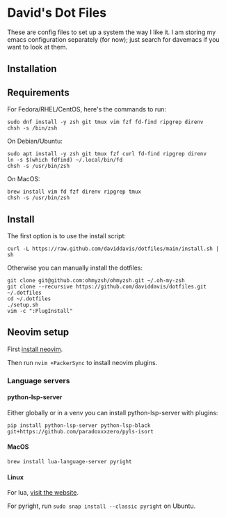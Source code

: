 David's Dot Files
=================

These are config files to set up a system the way I like it. I am storing my emacs configuration
separately (for now); just search for davemacs if you want to look at them.

Installation
-----------

## Requirements

For Fedora/RHEL/CentOS, here's the commands to run:

```
sudo dnf install -y zsh git tmux vim fzf fd-find ripgrep direnv
chsh -s /bin/zsh
```

On Debian/Ubuntu:

```
sudo apt install -y zsh git tmux fzf curl fd-find ripgrep direnv
ln -s $(which fdfind) ~/.local/bin/fd
chsh -s /usr/bin/zsh
```

On MacOS:

```
brew install vim fd fzf direnv ripgrep tmux
chsh -s /usr/bin/zsh
```

## Install

The first option is to use the install script:

    curl -L https://raw.github.com/daviddavis/dotfiles/main/install.sh | sh


Otherwise you can manually install the dotfiles:

    git clone git@github.com:ohmyzsh/ohmyzsh.git ~/.oh-my-zsh
    git clone --recursive https://github.com/daviddavis/dotfiles.git ~/.dotfiles
    cd ~/.dotfiles
    ./setup.sh
    vim -c ":PlugInstall"


## Neovim setup

First [install neovim](https://github.com/neovim/neovim#install-from-package).

Then run `nvim +PackerSync` to install neovim plugins.

### Language servers

#### python-lsp-server

Either globally or in a venv you can install python-lsp-server with plugins:

```
pip install python-lsp-server python-lsp-black git+https://github.com/paradoxxxzero/pyls-isort
```

#### MacOS

```
brew install lua-language-server pyright
```

#### Linux

For lua, [visit the website](https://github.com/sumneko/lua-language-server#build).

For pyright, run `sudo snap install --classic pyright` on Ubuntu.

